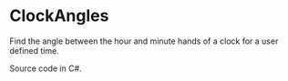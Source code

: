 # ClockAngles
Find the angle between the hour and minute hands of a clock for a user defined time.


Source code in C#.
